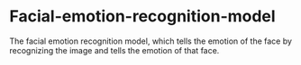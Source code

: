 # Facial-emotion-recognition-model
The facial emotion recognition model, which tells the emotion of the face by recognizing the image and tells the emotion of that face.
